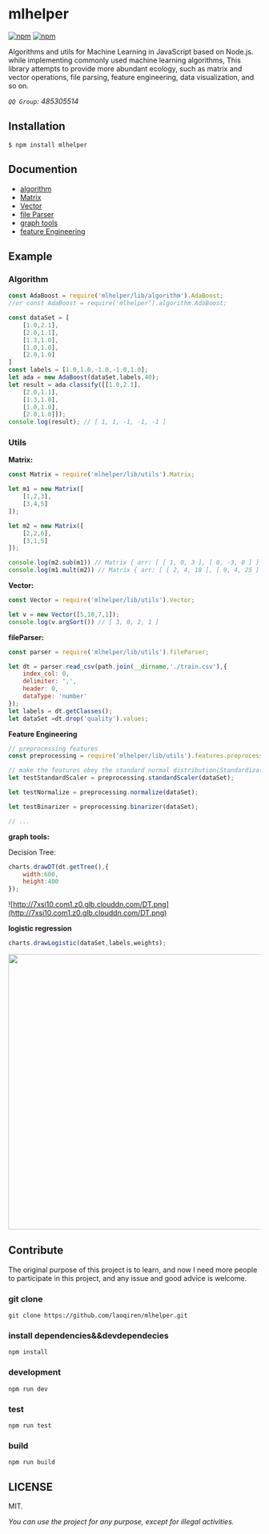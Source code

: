 # mlhelper
[![npm](https://img.shields.io/npm/v/mlhelper.svg?style=flat-square)](https://github.com/laoqiren/mlhelper)
[![npm](https://img.shields.io/npm/l/mlhelper.svg?style=flat-square)](https://github.com/laoqiren/mlhelper)

Algorithms and utils for Machine Learning in JavaScript based on Node.js. while implementing commonly used machine learning algorithms, This library attempts to provide more abundant ecology, such as matrix and vector operations, file parsing, feature engineering, data visualization, and so on.

*`QQ Group`: 485305514*
## Installation
```
$ npm install mlhelper
```

## Documention

* [algorithm](docs/algorithm.md)
* [Matrix](docs/Matrix.md)
* [Vector](docs/Vector.md)
* [file Parser](docs/fileParser.md)
* [graph tools](docs/graph.md)
* [feature Engineering](docs/features.md)

## Example

### Algorithm

```js
const AdaBoost = require('mlhelper/lib/algorithm').AdaBoost;
//or const AdaBoost = require('mlhelper').algorithm.AdaBoost;

const dataSet = [
    [1.0,2.1],
    [2.0,1.1],
    [1.3,1.0],
    [1.0,1.0],
    [2.0,1.0]
]
const labels = [1.0,1.0,-1.0,-1.0,1.0];
let ada = new AdaBoost(dataSet,labels,40);
let result = ada.classify([[1.0,2.1],
    [2.0,1.1],
    [1.3,1.0],
    [1.0,1.0],
    [2.0,1.0]]);
console.log(result); // [ 1, 1, -1, -1, -1 ]
```

### Utils

**Matrix:**
```js
const Matrix = require('mlhelper/lib/utils').Matrix;

let m1 = new Matrix([
    [1,2,3],
    [3,4,5]
]);

let m2 = new Matrix([
    [2,2,6],
    [3,1,5]
]);

console.log(m2.sub(m1)) // Matrix { arr: [ [ 1, 0, 3 ], [ 0, -3, 0 ] ] }
console.log(m1.mult(m2)) // Matrix { arr: [ [ 2, 4, 18 ], [ 9, 4, 25 ] ] }
```

**Vector:**
```js
const Vector = require('mlhelper/lib/utils').Vector;

let v = new Vector([5,10,7,1]);
console.log(v.argSort()) // [ 3, 0, 2, 1 ]
```

**fileParser:**
```js
const parser = require('mlhelper/lib/utils').fileParser;

let dt = parser.read_csv(path.join(__dirname,'./train.csv'),{
    index_col: 0,
    delimiter: ',',
    header: 0,
    dataType: 'number'
});
let labels = dt.getClasses();
let dataSet =dt.drop('quality').values;
```

**Feature Engineering**
```js
// preprocessing features
const preprocessing = require('mlhelper/lib/utils').features.preprocessing;

// make the features obey the standard normal distribution(Standardization)
let testStandardScaler = preprocessing.standardScaler(dataSet);

let testNormalize = preprocessing.normalize(dataSet);

let testBinarizer = preprocessing.binarizer(dataSet);

// ...
```

**graph tools:**

Decision Tree:
```js
charts.drawDT(dt.getTree(),{
    width:600,
    height:400
});
```
![http://7xsi10.com1.z0.glb.clouddn.com/DT.png](http://7xsi10.com1.z0.glb.clouddn.com/DT.png)

**logistic regression**
```js
charts.drawLogistic(dataSet,labels,weights);
```
<img src="http://7xsi10.com1.z0.glb.clouddn.com/logistic2.png" width="550px"/>


## Contribute

The original purpose of this project is to learn, and now I need more people to participate in this project, and any issue and good advice is welcome.
### git clone 
```
git clone https://github.com/laoqiren/mlhelper.git
```
### install dependencies&&devdependecies
```
npm install
```

### development
```
npm run dev
```

### test
```
npm run test
```

### build
```
npm run build
```
## LICENSE
MIT.

*You can use the project for any purpose, except for illegal activities.*

